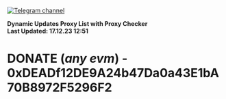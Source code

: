 [![Telegram channel](https://img.shields.io/endpoint?url=https://runkit.io/damiankrawczyk/telegram-badge/branches/master?url=https://t.me/n4z4v0d)](https://t.me/n4z4v0d) 

**Dynamic Updates Proxy List with Proxy Checker**  
**Last Updated: 17.12.23 12:51**

# DONATE (_any evm_) - 0xDEADf12DE9A24b47Da0a43E1bA70B8972F5296F2
